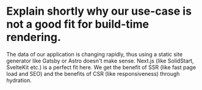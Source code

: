 # Explain shortly why our use-case is not a good fit for build-time rendering.

The data of our application is changing rapidly, thus using a static site generator like Gatsby or Astro doesn't make sense. Next.js (like SolidStart, SvelteKit etc.) is a perfect fit here. We get the benefit of SSR (like fast page load and SEO) and the benefits of CSR (like responsiveness) through hydration.
